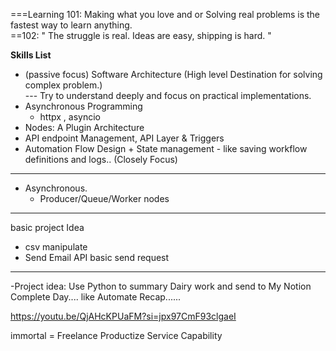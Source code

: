 ===Learning 101: Making what you love and or Solving real problems is the fastest way to learn anything.</br>
==102: " The struggle is real. Ideas are easy, shipping is hard. "

**Skills List**

-   (passive focus) Software Architecture (High level Destination for solving complex problem.) </br>
    --- Try to understand deeply and focus on practical implementations.
-   Asynchronous Programming
    -   httpx , asyncio
-   Nodes: A Plugin Architecture
-   API endpoint Management, API Layer & Triggers
-   Automation Flow Design + State management - like saving workflow definitions and logs.. (Closely Focus)

---

-   Asynchronous.
    -   Producer/Queue/Worker nodes

---

basic project Idea

-   csv manipulate
-   Send Email API basic send request

---

-Project idea: Use Python to summary Dairy work and send to My Notion Complete Day....
like Automate Recap......

https://youtu.be/QjAHcKPUaFM?si=jpx97CmF93clgaeI

immortal = Freelance Productize Service Capability
